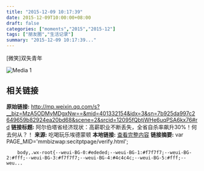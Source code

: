 ```yaml
---
title: "2015-12-09 10:17:39"
date: 2015-12-09T10:00:00+08:00
draft: false
categories: ["moments","2015","2015-12"]
tags: ["朋友圈","生活记录"]
summary: "2015-12-09 10:17:39..."
---
```


[微笑]双失青年

![Media 1](/Moments/photos/2015-12-09/201512091017390.jpg)

## 相关链接

**原始链接:** http://mp.weixin.qq.com/s?__biz=MzA5ODMyMDgxNw==&mid=401332154&idx=3&sn=7b925da997c2649659b82924ea20bd68&scene=2&srcid=12095fQbtjWHe6uqPSA6kx76#rd
**链接标题:** 阿尔伯塔省经济现状：高薪职业不断丢失，全省自杀率飙升30%！何去何从？！
**来源:** 吃喝玩乐埃德蒙顿
**本地链接:** [查看完整内容](/link_content/2015/12/2015-12-09/link_content/)
**链接摘要:** var PAGE_MID='mmbizwap:secitptpage/verify.html';

        
        body,.wx-root{--weui-BG-0:#ededed;--weui-BG-1:#f7f7f7;--weui-BG-2:#fff;--weui-BG-3:#f7f7f7;--weui-BG-4:#4c4c4c;--weui-BG-5:#fff;--weu...

